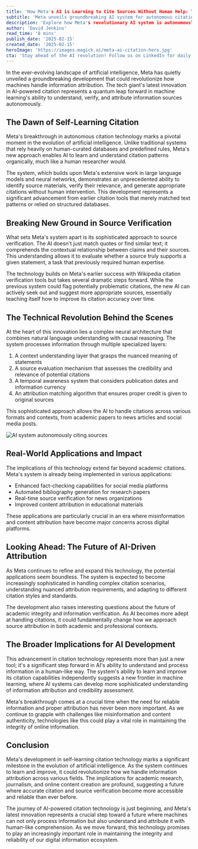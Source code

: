 ```yaml
---
title: 'How Meta's AI is Learning to Cite Sources Without Human Help: The SelfCite Revolution'
subtitle: 'Meta unveils groundbreaking AI system for autonomous citation and source verification'
description: 'Explore how Meta's revolutionary AI system is autonomously learning to cite sources and verify information, transforming machine learning technology and information attribution across various platforms.'
author: 'David Jenkins'
read_time: '8 mins'
publish_date: '2025-02-15'
created_date: '2025-02-15'
heroImage: 'https://images.magick.ai/meta-ai-citation-hero.jpg'
cta: 'Stay ahead of the AI revolution! Follow us on LinkedIn for daily updates on groundbreaking developments in artificial intelligence and machine learning.'
---
```


In the ever-evolving landscape of artificial intelligence, Meta has quietly unveiled a groundbreaking development that could revolutionize how machines handle information attribution. The tech giant's latest innovation in AI-powered citation represents a quantum leap forward in machine learning's ability to understand, verify, and attribute information sources autonomously.

## The Dawn of Self-Learning Citation

Meta's breakthrough in autonomous citation technology marks a pivotal moment in the evolution of artificial intelligence. Unlike traditional systems that rely heavily on human-curated databases and predefined rules, Meta's new approach enables AI to learn and understand citation patterns organically, much like a human researcher would.

The system, which builds upon Meta's extensive work in large language models and neural networks, demonstrates an unprecedented ability to identify source materials, verify their relevance, and generate appropriate citations without human intervention. This development represents a significant advancement from earlier citation tools that merely matched text patterns or relied on structured databases.

## Breaking New Ground in Source Verification

What sets Meta's system apart is its sophisticated approach to source verification. The AI doesn't just match quotes or find similar text; it comprehends the contextual relationship between claims and their sources. This understanding allows it to evaluate whether a source truly supports a given statement, a task that previously required human expertise.

The technology builds on Meta's earlier success with Wikipedia citation verification tools but takes several dramatic steps forward. While the previous system could flag potentially problematic citations, the new AI can actively seek out and suggest more appropriate sources, essentially teaching itself how to improve its citation accuracy over time.

## The Technical Revolution Behind the Scenes

At the heart of this innovation lies a complex neural architecture that combines natural language understanding with causal reasoning. The system processes information through multiple specialized layers:

1. A context understanding layer that grasps the nuanced meaning of statements
2. A source evaluation mechanism that assesses the credibility and relevance of potential citations
3. A temporal awareness system that considers publication dates and information currency
4. An attribution matching algorithm that ensures proper credit is given to original sources

This sophisticated approach allows the AI to handle citations across various formats and contexts, from academic papers to news articles and social media posts.

![AI system autonomously citing sources](https://i.magick.ai/PIXE/1739685296967_magick_img.webp)

## Real-World Applications and Impact

The implications of this technology extend far beyond academic citations. Meta's system is already being implemented in various applications:

- Enhanced fact-checking capabilities for social media platforms
- Automated bibliography generation for research papers
- Real-time source verification for news organizations
- Improved content attribution in educational materials

These applications are particularly crucial in an era where misinformation and content attribution have become major concerns across digital platforms.

## Looking Ahead: The Future of AI-Driven Attribution

As Meta continues to refine and expand this technology, the potential applications seem boundless. The system is expected to become increasingly sophisticated in handling complex citation scenarios, understanding nuanced attribution requirements, and adapting to different citation styles and standards.

The development also raises interesting questions about the future of academic integrity and information verification. As AI becomes more adept at handling citations, it could fundamentally change how we approach source attribution in both academic and professional contexts.

## The Broader Implications for AI Development

This advancement in citation technology represents more than just a new tool; it's a significant step forward in AI's ability to understand and process information in a human-like way. The system's ability to learn and improve its citation capabilities independently suggests a new frontier in machine learning, where AI systems can develop more sophisticated understanding of information attribution and credibility assessment.

Meta's breakthrough comes at a crucial time when the need for reliable information and proper attribution has never been more important. As we continue to grapple with challenges like misinformation and content authenticity, technologies like this could play a vital role in maintaining the integrity of online information.

## Conclusion

Meta's development in self-learning citation technology marks a significant milestone in the evolution of artificial intelligence. As the system continues to learn and improve, it could revolutionize how we handle information attribution across various fields. The implications for academic research, journalism, and online content creation are profound, suggesting a future where accurate citation and source verification become more accessible and reliable than ever before.

The journey of AI-powered citation technology is just beginning, and Meta's latest innovation represents a crucial step toward a future where machines can not only process information but also understand and attribute it with human-like comprehension. As we move forward, this technology promises to play an increasingly important role in maintaining the integrity and reliability of our digital information ecosystem.